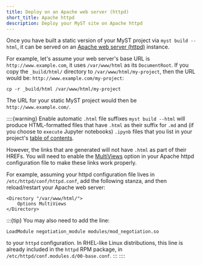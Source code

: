```yaml
---
title: Deploy on an Apache web server (httpd)
short_title: Apache httpd
description: Deploy your MyST site on Apache httpd
---
```


Once you have built a static version of your MyST project via `myst build --html`, it can be served on an [Apache web server (httpd)](https://httpd.apache.org) instance.

For example, let's assume your web server's base URL is `http://www.example.com`, it uses `/var/www/html` as its `DocumentRoot`. If you copy the `_build/html/` directory to `/var/www/html/my-project`, then the URL would be: `http://www.example.com/my-project`:

```shell
cp -r _build/html /var/www/html/my-project
```

The URL for your static MyST project would then be `http://www.example.com/`.

::::{warning} Enable automatic `.html` file suffixes
`myst build --html` will produce HTML-formatted files that have `.html` as their suffix for `.md` and (if you choose to `execute` Jupyter notebooks) `.ipynb` files that you list in your project's [table of contents](table-of-contents.md).

However, the links that are generated will not have `.html` as part of their HREFs. You will need to enable the [MultiViews](https://httpd.apache.org/docs/2.4/content-negotiation.html#multiviews) option in your Apache httpd configuration file to make these links work properly.

For example, assuming your httpd configuration file lives in `/etc/httpd/conf/httpd.conf`, add the following stanza, and then reload/restart your Apache web server:

```
<Directory "/var/www/html/">
    Options MultiViews
</Directory>
```
:::{tip} 
You may also need to add the line: 

```
LoadModule negotiation_module modules/mod_negotiation.so
```
to your `httpd` configuration. In RHEL-like Linux distributions, this line is already included in the `httpd` RPM package, in `/etc/httpd/conf.modules.d/00-base.conf`.
:::
::::
